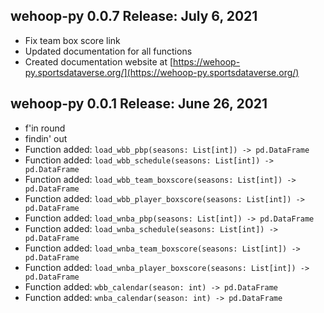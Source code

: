 ## wehoop-py 0.0.7 Release: July 6, 2021
- Fix team box score link
- Updated documentation for all functions
- Created documentation website at [https://wehoop-py.sportsdataverse.org/](https://wehoop-py.sportsdataverse.org/)
## wehoop-py 0.0.1 Release: June 26, 2021
- f'in round
- findin' out
- Function added: `load_wbb_pbp(seasons: List[int]) -> pd.DataFrame`
- Function added: `load_wbb_schedule(seasons: List[int]) -> pd.DataFrame`
- Function added: `load_wbb_team_boxscore(seasons: List[int]) -> pd.DataFrame`
- Function added: `load_wbb_player_boxscore(seasons: List[int]) -> pd.DataFrame`
- Function added: `load_wnba_pbp(seasons: List[int]) -> pd.DataFrame`
- Function added: `load_wnba_schedule(seasons: List[int]) -> pd.DataFrame`
- Function added: `load_wnba_team_boxscore(seasons: List[int]) -> pd.DataFrame`
- Function added: `load_wnba_player_boxscore(seasons: List[int]) -> pd.DataFrame`
- Function added: `wbb_calendar(season: int) -> pd.DataFrame`
- Function added: `wnba_calendar(season: int) -> pd.DataFrame`